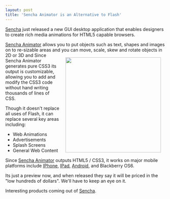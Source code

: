 ```yaml
---
layout: post
title: 'Sencha Animator is an Alternative to Flash'
---
```

<a href="http://www.sencha.com" target="_blank">Sencha</a> just released a new GUI desktop application that enables designers to create rich media animations for HTML5 capable browsers.<p></p>
<a href="http://www.sencha.com/products/animator/download.php" target="_blank">Sencha Animator</a> allows you to put objects such as text, shapes and images on to re-sizable areas and you can move, scale, skew and rotate objects in 2D or 3D and
<img style="padding: 15px;" src="http://kinlane-productions.s3.amazonaws.com/Sencha/sencha-animator" alt="" width="300" align="right" />
Since Sencha Animator generates pure CSS3 its output is customizable, allowing you to add and modify the CSS3 code without hand writing thousands of lines of CSS.<p></p>
Though it doesn't replace all uses of Flash, it can replace several key areas including:
<ul class="mainlist">
	<li>Web Animations</li>
	<li>Advertisements</li>
	<li>Splash Screens</li>
	<li>General Web Content</li>
</ul>
Since <a href="http://www.sencha.com/products/animator/download.php" target="_blank">Sencha Animator</a> outputs HTML5 / CSS3, it works on major mobile platforms include <a href="http://www.kinlane.com/category/mobile/iphone/">IPhone</a>, <a href="http://www.kinlane.com/category/mobile/ipad/">IPad</a>, <a href="http://www.kinlane.com/category/mobile/android/">Android</a>, and Blackberry OS6.<p></p>
Its just a preview now, and when released they say it will be priced in the "low hundreds of dollars".  We'll have to keep an eye on it.<p></p>
Interesting products coming out of <a href="http://www.sencha.com/" target="_blank">Sencha</a>.